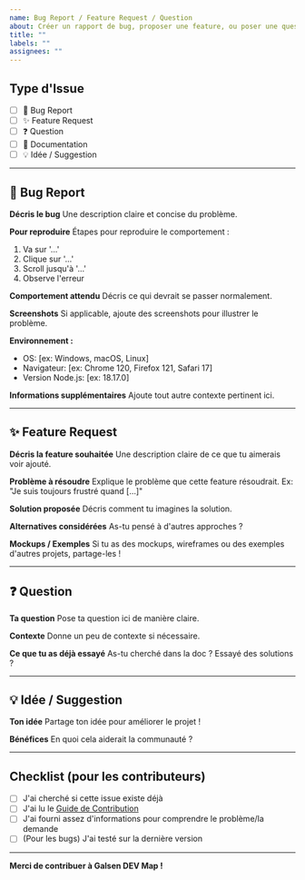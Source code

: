 ```yaml
---
name: Bug Report / Feature Request / Question
about: Créer un rapport de bug, proposer une feature, ou poser une question
title: ""
labels: ""
assignees: ""
---
```


## Type d'Issue

- [ ] 🐛 Bug Report
- [ ] ✨ Feature Request
- [ ] ❓ Question
- [ ] 📖 Documentation
- [ ] 💡 Idée / Suggestion

---

## 🐛 Bug Report

**Décris le bug**
Une description claire et concise du problème.

**Pour reproduire**
Étapes pour reproduire le comportement :

1. Va sur '...'
2. Clique sur '...'
3. Scroll jusqu'à '...'
4. Observe l'erreur

**Comportement attendu**
Décris ce qui devrait se passer normalement.

**Screenshots**
Si applicable, ajoute des screenshots pour illustrer le problème.

**Environnement :**

- OS: [ex: Windows, macOS, Linux]
- Navigateur: [ex: Chrome 120, Firefox 121, Safari 17]
- Version Node.js: [ex: 18.17.0]

**Informations supplémentaires**
Ajoute tout autre contexte pertinent ici.

---

## ✨ Feature Request

**Décris la feature souhaitée**
Une description claire de ce que tu aimerais voir ajouté.

**Problème à résoudre**
Explique le problème que cette feature résoudrait. Ex: "Je suis toujours frustré quand [...]"

**Solution proposée**
Décris comment tu imagines la solution.

**Alternatives considérées**
As-tu pensé à d'autres approches ?

**Mockups / Exemples**
Si tu as des mockups, wireframes ou des exemples d'autres projets, partage-les !

---

## ❓ Question

**Ta question**
Pose ta question ici de manière claire.

**Contexte**
Donne un peu de contexte si nécessaire.

**Ce que tu as déjà essayé**
As-tu cherché dans la doc ? Essayé des solutions ?

---

## 💡 Idée / Suggestion

**Ton idée**
Partage ton idée pour améliorer le projet !

**Bénéfices**
En quoi cela aiderait la communauté ?

---

## Checklist (pour les contributeurs)

- [ ] J'ai cherché si cette issue existe déjà
- [ ] J'ai lu le [Guide de Contribution](../CONTRIBUTING.md)
- [ ] J'ai fourni assez d'informations pour comprendre le problème/la demande
- [ ] (Pour les bugs) J'ai testé sur la dernière version

---

**Merci de contribuer à Galsen DEV Map !**
